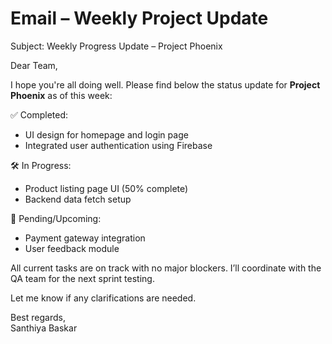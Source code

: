 # Email – Weekly Project Update

Subject: Weekly Progress Update – Project Phoenix

Dear Team,

I hope you're all doing well. Please find below the status update for **Project Phoenix** as of this week:

✅ Completed:
- UI design for homepage and login page
- Integrated user authentication using Firebase

🛠️ In Progress:
- Product listing page UI (50% complete)
- Backend data fetch setup

🚩 Pending/Upcoming:
- Payment gateway integration
- User feedback module

All current tasks are on track with no major blockers. I’ll coordinate with the QA team for the next sprint testing.

Let me know if any clarifications are needed.

Best regards,  
Santhiya Baskar
